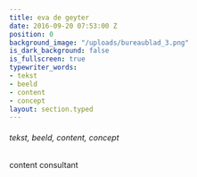```yaml
---
title: eva de geyter
date: 2016-09-20 07:53:00 Z
position: 0
background_image: "/uploads/bureaublad_3.png"
is_dark_background: false
is_fullscreen: true
typewriter_words:
- tekst
- beeld
- content
- concept
layout: section.typed
---
```


###### <span id="typed">tekst, beeld, content, concept</span>
content consultant